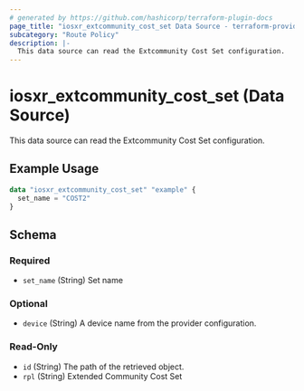 ```yaml
---
# generated by https://github.com/hashicorp/terraform-plugin-docs
page_title: "iosxr_extcommunity_cost_set Data Source - terraform-provider-iosxr"
subcategory: "Route Policy"
description: |-
  This data source can read the Extcommunity Cost Set configuration.
---
```


# iosxr_extcommunity_cost_set (Data Source)

This data source can read the Extcommunity Cost Set configuration.

## Example Usage

```terraform
data "iosxr_extcommunity_cost_set" "example" {
  set_name = "COST2"
}
```

<!-- schema generated by tfplugindocs -->
## Schema

### Required

- `set_name` (String) Set name

### Optional

- `device` (String) A device name from the provider configuration.

### Read-Only

- `id` (String) The path of the retrieved object.
- `rpl` (String) Extended Community Cost Set
